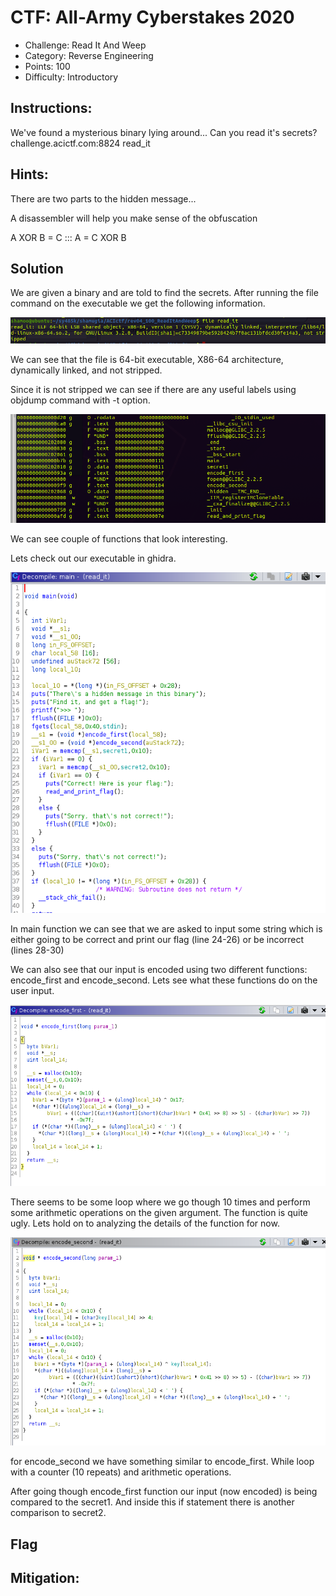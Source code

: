 # CTF: All-Army Cyberstakes 2020

- Challenge: Read It And Weep    
- Category: Reverse Engineering    	
- Points: 100   
- Difficulty: Introductory    

## Instructions:

We've found a mysterious binary lying around... Can you read it's secrets? challenge.acictf.com:8824 read_it

## Hints:

There are two parts to the hidden message...

A disassembler will help you make sense of the obfuscation

A XOR B = C ::: A = C XOR B

## Solution

We are given a binary and are told to find the secrets. After running the file command on the executable we get the following information.

![file](file.png)

We can see that the file is 64-bit executable, X86-64 architecture, dynamically linked, and not stripped.

Since it is not stripped we can see if there are any useful labels using objdump command with -t option.

![objdump](symbols.png)

We can see couple of functions that look interesting.

Lets check out our executable in ghidra.

![main](main.png)

In main function we can see that we are asked to input some string which is either going to be correct and print our flag (line 24-26) or be incorrect (lines 28-30)

We can also see that our input is encoded using two different functions: encode_first and encode_second. Lets see what these functions do on the user input.

![encode_first](encode_first.png)

There seems to be some loop where we go though 10 times and perform some arithmetic operations on the given argument. The function is quite ugly. Lets hold on to analyzing the details of the function for now.

![encode_second](encode_second.png)

for encode_second we have something similar to encode_first. While loop with a counter (10 repeats) and arithmetic operations.

After going though encode_first function our input (now encoded) is being compared to the secret1. And inside this if statement there is another comparison to secret2.



## Flag


## Mitigation:




